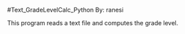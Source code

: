#Text_GradeLevelCalc_Python
By: ranesi

This program reads a text file and computes the grade level.
